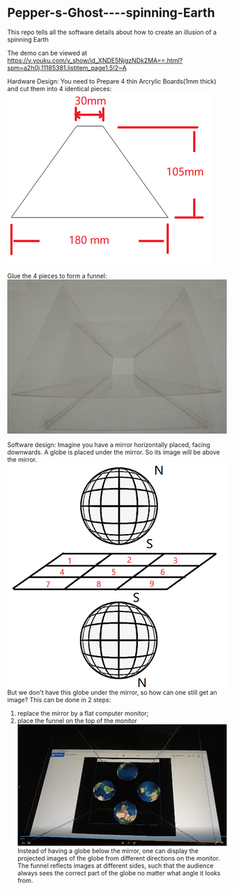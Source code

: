 # Pepper-s-Ghost----spinning-Earth
This repo tells all the software details about how to create an illusion of a spinning Earth

The demo can be viewed at https://v.youku.com/v_show/id_XNDE5NjgzNDk2MA==.html?spm=a2h0j.11185381.listitem_page1.5!2~A

Hardware Design:
You need to Prepare 4 thin Arcrylic Boards(1mm thick) and cut them into 4 identical pieces:
![Mirror Geometry](https://github.com/suncezhouyu/Pepper-s-Ghost----spinning-Earth/blob/master/8.png)

Glue the 4 pieces to form a funnel:
![funnel](https://github.com/suncezhouyu/Pepper-s-Ghost----spinning-Earth/blob/master/funnel.jpg)

Software design:
Imagine you have a mirror horizontally placed, facing downwards. A globe is placed under the mirror. So its image will be above the mirror.
![mirror image](https://github.com/suncezhouyu/Pepper-s-Ghost----spinning-Earth/blob/master/5.png)
But we don't have this globe under the mirror, so how can one still get an image? This can be done in 2 steps:
1) replace the mirror by a flat computer monitor;
2) place the funnel on the top of the monitor
![funnel on monitor](https://github.com/suncezhouyu/Pepper-s-Ghost----spinning-Earth/blob/master/funnel_On_monitor.png)
Instead of having a globe below the mirror, one can display the projected images of the globe from different directions on the monitor. The funnel reflects images at different sides, such that the audience always sees the correct part of the globe no matter what angle it looks from.
